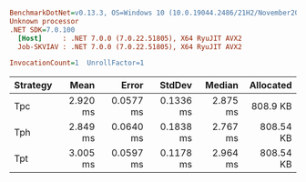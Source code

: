 ``` ini

BenchmarkDotNet=v0.13.3, OS=Windows 10 (10.0.19044.2486/21H2/November2021Update)
Unknown processor
.NET SDK=7.0.100
  [Host]     : .NET 7.0.0 (7.0.22.51805), X64 RyuJIT AVX2
  Job-SKVIAV : .NET 7.0.0 (7.0.22.51805), X64 RyuJIT AVX2

InvocationCount=1  UnrollFactor=1  

```
| Strategy |     Mean |     Error |    StdDev |   Median | Allocated |
|----------|---------:|----------:|----------:|---------:|----------:|
| Tpc      | 2.920 ms | 0.0577 ms | 0.1336 ms | 2.875 ms |  808.9 KB |
| Tph      | 2.849 ms | 0.0640 ms | 0.1838 ms | 2.767 ms | 808.54 KB |
| Tpt      | 3.005 ms | 0.0597 ms | 0.1178 ms | 2.964 ms | 808.54 KB |

